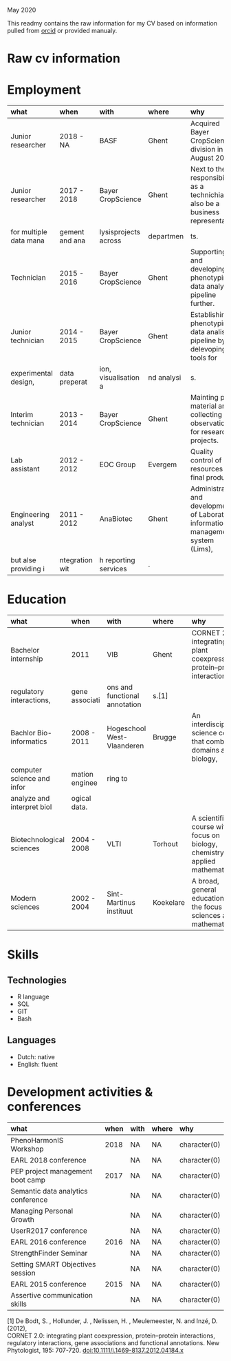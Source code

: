 May 2020

This readmy contains the raw information for my CV based on information
pulled from [orcid](https://orcid.org/) or provided
manualy.

# Raw cv information

# Employment

| what                   | when           | with                 | where      | why                                                                               |
| :--------------------- | :------------- | :------------------- | :--------- | :-------------------------------------------------------------------------------- |
| Junior researcher      | 2018 - NA      | BASF                 | Ghent      | Acquired Bayer CropScience division in August 2018.                               |
| Junior researcher      | 2017 - 2018    | Bayer CropScience    | Ghent      | Next to the responsibilitys as a technichian also be a business representative    |
| for multiple data mana | gement and ana | lysisprojects across | departmen  | ts.                                                                               |
| Technician             | 2015 - 2016    | Bayer CropScience    | Ghent      | Supporting and developing phenotyping data analysis pipeline further.             |
| Junior technician      | 2014 - 2015    | Bayer CropScience    | Ghent      | Establishing a phenotyping data analisys pipeline by delevoping tools for         |
| experimental design,   | data preperat  | ion, visualisation a | nd analysi | s.                                                                                |
| Interim technician     | 2013 - 2014    | Bayer CropScience    | Ghent      | Mainting plant material and collecting observation for research projects.         |
| Lab assistant          | 2012 - 2012    | EOC Group            | Evergem    | Quality control of resources and final products.                                  |
| Engineering analyst    | 2011 - 2012    | AnaBiotec            | Ghent      | Administrator and development of Laboratory information management system (Lims), |
| but alse providing i   | ntegration wit | h reporting services | .          |                                                                                   |

# Education

| what                       | when           | with                          | where     | why                                                                               |
| :------------------------- | :------------- | :---------------------------- | :-------- | :-------------------------------------------------------------------------------- |
| Bachelor internship        | 2011           | VIB                           | Ghent     | CORNET 2.0: integrating plant coexpression, protein–protein interactions,         |
| regulatory interactions,   | gene associati | ons and functional annotation | s.\[1\]   |                                                                                   |
| Bachlor Bio-informatics    | 2008 - 2011    | Hogeschool West-Vlaanderen    | Brugge    | An interdisciplinary science course that combines domains as biology,             |
| computer science and infor | mation enginee | ring to                       |           |                                                                                   |
| analyze and interpret biol | ogical data.   |                               |           |                                                                                   |
| Biotechnological sciences  | 2004 - 2008    | VLTI                          | Torhout   | A scientific course with the focus on biology, chemistry and applied mathematics. |
| Modern sciences            | 2002 - 2004    | Sint-Martinus instituut       | Koekelare | A broad, general education with the focus on sciences and mathematics.            |

# Skills

## Technologies

  - R language
  - SQL
  - GIT
  - Bash

## Languages

  - Dutch: native
  - English:
fluent

# Development activities & conferences

| what                               | when | with | where | why          |
| :--------------------------------- | :--- | :--- | :---- | :----------- |
| PhenoHarmonIS Workshop             | 2018 | NA   | NA    | character(0) |
| EARL 2018 conference               |      | NA   | NA    | character(0) |
| PEP project management boot camp   | 2017 | NA   | NA    | character(0) |
| Semantic data analytics conference |      | NA   | NA    | character(0) |
| Managing Personal Growth           |      | NA   | NA    | character(0) |
| UserR2017 conference               |      | NA   | NA    | character(0) |
| EARL 2016 conference               | 2016 | NA   | NA    | character(0) |
| StrengthFinder Seminar             |      | NA   | NA    | character(0) |
| Setting SMART Objectives session   |      | NA   | NA    | character(0) |
| EARL 2015 conference               | 2015 | NA   | NA    | character(0) |
| Assertive communication skills     |      | NA   | NA    | character(0) |

\[1\] De Bodt, S. , Hollunder, J. , Nelissen, H. , Meulemeester, N. and
Inzé, D. (2012),  
CORNET 2.0: integrating plant coexpression, protein–protein
interactions, regulatory interactions, gene associations and functional
annotations. New Phytologist, 195: 707-720.
[doi:10.1111/j.1469-8137.2012.04184.x](https://doi.org/10.1111/j.1469-8137.2012.04184.x)

